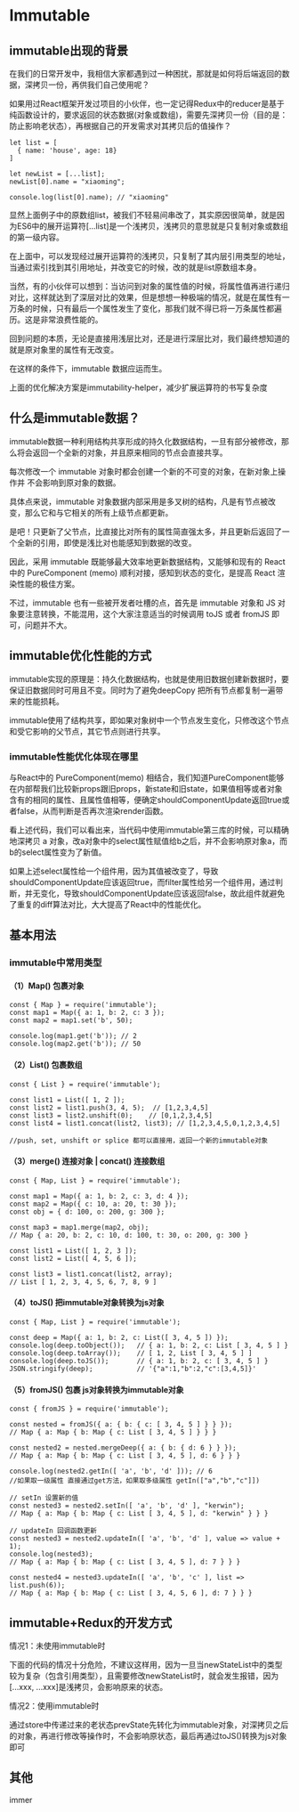 # Immutable 

## immutable出现的背景
在我们的日常开发中，我相信大家都遇到过一种困扰，那就是如何将后端返回的数据，深拷贝一份，再供我们自己使用呢？

如果用过React框架开发过项目的小伙伴，也一定记得Redux中的reducer是基于纯函数设计的，要求返回的状态数据(对象或数组)，需要先深拷贝一份（目的是：防止影响老状态），再根据自己的开发需求对其拷贝后的值操作？

```
let list = [
  { name: 'house', age: 18}
]

let newList = [...list];
newList[0].name = "xiaoming";

console.log(list[0].name); // "xiaoming"
```

显然上面例子中的原数组list，被我们不轻易间串改了，其实原因很简单，就是因为ES6中的展开运算符[...list]是一个浅拷贝，浅拷贝的意思就是只复制对象或数组的第一级内容。

在上面中，可以发现经过展开运算符的浅拷贝，只复制了其内层引用类型的地址，当通过索引找到其引用地址，并改变它的时候，改的就是list原数组本身。

当然，有的小伙伴可以想到：当访问到对象的属性值的时候，将属性值再进行递归对比，这样就达到了深层对比的效果，但是想想一种极端的情况，就是在属性有一万条的时候，只有最后一个属性发生了变化，那我们就不得已将一万条属性都遍历。这是非常浪费性能的。

回到问题的本质，无论是直接用浅层比对，还是进行深层比对，我们最终想知道的就是原对象里的属性有无改变。

在这样的条件下，immutable 数据应运而生。

上面的优化解决方案是immutability-helper，减少扩展运算符的书写复杂度

## 什么是immutable数据？
immutable数据一种利用结构共享形成的持久化数据结构，一旦有部分被修改，那么将会返回一个全新的对象，并且原来相同的节点会直接共享。

每次修改一个 immutable 对象时都会创建一个新的不可变的对象，在新对象上操作并 不会影响到原对象的数据。

具体点来说，immutable 对象数据内部采用是多叉树的结构，凡是有节点被改变，那么它和与它相关的所有上级节点都更新。

是吧！只更新了父节点，比直接比对所有的属性简直强太多，并且更新后返回了一个全新的引用，即使是浅比对也能感知到数据的改变。

因此，采用 immutable 既能够最大效率地更新数据结构，又能够和现有的 React中的 PureComponent (memo) 顺利对接，感知到状态的变化，是提高 React 渲染性能的极佳方案。

不过，immutable 也有一些被开发者吐槽的点，首先是 immutable 对象和 JS 对象要注意转换，不能混用，这个大家注意适当的时候调用 toJS 或者 fromJS 即可，问题并不大。

## immutable优化性能的方式

immutable实现的原理是：持久化数据结构，也就是使用旧数据创建新数据时，要保证旧数据同时可用且不变。同时为了避免deepCopy 把所有节点都复制一遍带来的性能损耗。

immutable使用了结构共享，即如果对象树中一个节点发生变化，只修改这个节点和受它影响的父节点，其它节点则进行共享。

### immutable性能优化体现在哪里

与React中的 PureComponent(memo) 相结合，我们知道PureComponent能够在内部帮我们比较新props跟旧props，新state和旧state，如果值相等或者对象含有的相同的属性、且属性值相等，便确定shouldComponentUpdate返回true或者false，从而判断是否再次渲染render函数。

看上述代码，我们可以看出来，当代码中使用immutable第三库的时候，可以精确地深拷贝 a 对象，改a对象中的select属性赋值给b之后，并不会影响原对象a，而b的select属性变为了新值。

如果上述select属性给一个组件用，因为其值被改变了，导致shouldComponentUpdate应该返回true，而filter属性给另一个组件用，通过判断，并无变化，导致shouldComponentUpdate应该返回false，故此组件就避免了重复的diff算法对比，大大提高了React中的性能优化。

## 基本用法
### immutable中常用类型

#### （1）Map() 包裹对象
```
const { Map } = require('immutable'); 
const map1 = Map({ a: 1, b: 2, c: 3 }); 
const map2 = map1.set('b', 50);

console.log(map1.get('b')); // 2
console.log(map2.get('b')); // 50
```

#### （2）List() 包裹数组

```
const { List } = require('immutable');

const list1 = List([ 1, 2 ]); 
const list2 = list1.push(3, 4, 5);  // [1,2,3,4,5]
const list3 = list2.unshift(0);    // [0,1,2,3,4,5]
const list4 = list1.concat(list2, list3); // [1,2,3,4,5,0,1,2,3,4,5]

//push, set, unshift or splice 都可以直接用，返回一个新的immutable对象
```

#### （3）merge() 连接对象 | concat() 连接数组

```
const { Map, List } = require('immutable');

const map1 = Map({ a: 1, b: 2, c: 3, d: 4 });
const map2 = Map({ c: 10, a: 20, t: 30 });
const obj = { d: 100, o: 200, g: 300 };

const map3 = map1.merge(map2, obj);
// Map { a: 20, b: 2, c: 10, d: 100, t: 30, o: 200, g: 300 }

const list1 = List([ 1, 2, 3 ]);
const list2 = List([ 4, 5, 6 ]);

const list3 = list1.concat(list2, array);
// List [ 1, 2, 3, 4, 5, 6, 7, 8, 9 ]
```

#### （4）toJS() 把immutable对象转换为js对象

```
const { Map, List } = require('immutable');

const deep = Map({ a: 1, b: 2, c: List([ 3, 4, 5 ]) });
console.log(deep.toObject());   // { a: 1, b: 2, c: List [ 3, 4, 5 ] }
console.log(deep.toArray());    // [ 1, 2, List [ 3, 4, 5 ] ]
console.log(deep.toJS());       // { a: 1, b: 2, c: [ 3, 4, 5 ] }
JSON.stringify(deep);           // '{"a":1,"b":2,"c":[3,4,5]}'
```

#### （5）fromJS() 包裹 js对象转换为immutable对象

```
const { fromJS } = require('immutable');

const nested = fromJS({ a: { b: { c: [ 3, 4, 5 ] } } });
// Map { a: Map { b: Map { c: List [ 3, 4, 5 ] } } }

const nested2 = nested.mergeDeep({ a: { b: { d: 6 } } });
// Map { a: Map { b: Map { c: List [ 3, 4, 5 ], d: 6 } } }

console.log(nested2.getIn([ 'a', 'b', 'd' ])); // 6
//如果取一级属性 直接通过get方法，如果取多级属性 getIn(["a","b","c"]])

// setIn 设置新的值
const nested3 = nested2.setIn([ 'a', 'b', 'd' ], "kerwin");
// Map { a: Map { b: Map { c: List [ 3, 4, 5 ], d: "kerwin" } } }

// updateIn 回调函数更新
const nested3 = nested2.updateIn([ 'a', 'b', 'd' ], value => value + 1);
console.log(nested3);
// Map { a: Map { b: Map { c: List [ 3, 4, 5 ], d: 7 } } }

const nested4 = nested3.updateIn([ 'a', 'b', 'c' ], list => list.push(6));
// Map { a: Map { b: Map { c: List [ 3, 4, 5, 6 ], d: 7 } } }

```

## immutable+Redux的开发方式
情况1：未使用immutable时

下面的代码的情况十分危险，不建议这样用，因为一旦当newStateList中的类型较为复杂（包含引用类型），且需要修改newStateList时，就会发生报错，因为[...xxx, ...xxx]是浅拷贝，会影响原来的状态。


情况2：使用immutable时

通过store中传递过来的老状态prevState先转化为immutable对象，对深拷贝之后的对象，再进行修改等操作时，不会影响原状态，最后再通过toJS()转换为js对象即可

## 其他
immer
